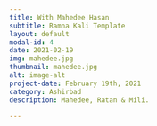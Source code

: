 ```yaml
---
title: With Mahedee Hasan
subtitle: Ramna Kali Template
layout: default
modal-id: 4
date: 2021-02-19
img: mahedee.jpg
thumbnail: mahedee.jpg
alt: image-alt
project-date: February 19th, 2021
category: Ashirbad
description: Mahedee, Ratan & Mili.

---
```

